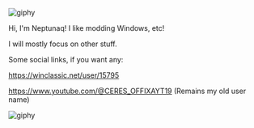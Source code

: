 ![giphy](https://github.com/user-attachments/assets/e5380128-0128-4218-83f4-40b09c446289)


Hi, I'm Neptunaq! I like modding Windows, etc!

I will mostly focus on other stuff.

Some social links, if you want any:

https://winclassic.net/user/15795

https://www.youtube.com/@CERES_OFFIXAYT19 (Remains my old user name)

![giphy](https://github.com/user-attachments/assets/e5380128-0128-4218-83f4-40b09c446289)
